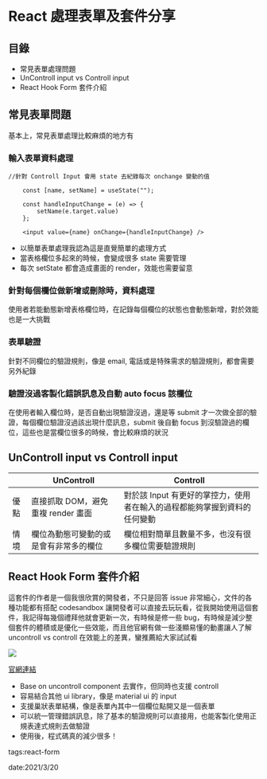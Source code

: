 # React 處理表單及套件分享

## 目錄
* 常見表單處理問題
* UnControll input vs Controll input
* React Hook Form 套件介紹

## 常見表單問題

基本上，常見表單處理比較麻煩的地方有

### 輸入表單資料處理

```
//針對 Controll Input 會用 state 去紀錄每次 onchange 變動的值

    const [name, setName] = useState("");

    const handleInputChange = (e) => {
        setName(e.target.value)
    };

    <input value={name} onChange={handleInputChange} />

```

* 以簡單表單處理我認為這是直覺簡單的處理方式
* 當表格欄位多起來的時候，會變成很多 state 需要管理
* 每次 setState 都會造成畫面的 render，效能也需要留意


### 針對每個欄位做新增或刪除時，資料處理

使用者若能動態新增表格欄位時，在記錄每個欄位的狀態也會動態新增，對於效能也是一大挑戰



### 表單驗證

針對不同欄位的驗證規則，像是 email, 電話或是特殊需求的驗證規則，都會需要另外紀錄




### 驗證沒過客製化錯誤訊息及自動 auto focus 該欄位

在使用者輸入欄位時，是否自動出現驗證沒過，還是等 submit 才一次做全部的驗證，每個欄位驗證沒過該出現什麼訊息，submit 後自動 focus 到沒驗證過的欄位，這些也是當欄位很多的時候，會比較麻煩的狀況


## UnControll input vs Controll input




|  | UnControll | Controll |
| -------- | -------- | -------- |
| 優點     | 直接抓取 DOM，避免重複 render 畫面| 對於該 Input 有更好的掌控力，使用者在輸入的過程都能夠掌握到資料的任何變動     |
| 情境     | 欄位為動態可變動的或是會有非常多的欄位| 欄位相對簡單且數量不多，也沒有很多欄位需要驗證規則     |


## React Hook Form 套件介紹

這套件的作者是一個我很欣賞的開發者，不只是回答 issue 非常細心，文件的各種功能都有搭配 codesandbox 讓開發者可以直接去玩玩看，從我開始使用這個套件，我記得每幾個禮拜他就會更新一次，有時候是修一些 bug，有時候是減少整個套件的體積或是優化一些效能，而且他官網有做一些淺顯易懂的動畫讓人了解 uncontroll vs controll 在效能上的差異，蠻推薦給大家試試看

![](https://i.imgur.com/aUMcP06.png)

[官網連結](https://react-hook-form.com/)

* Base on uncontroll component 去實作，但同時也支援 controll
* 容易結合其他 ui library，像是 material ui 的 input
* 支援巢狀表單結構，像是表單內其中一個欄位點開又是一個表單
* 可以統一管理錯誤訊息，除了基本的驗證規則可以直接用，也能客製化使用正規表達式規則去做驗證
* 使用後，程式碼真的減少很多！






tags:react-form

date:2021/3/20
